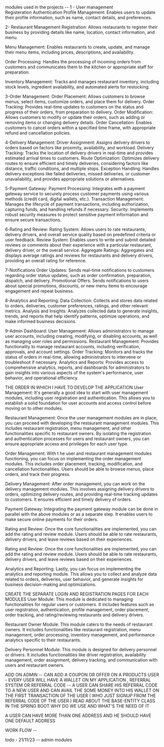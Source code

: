 modules used in the projects --
1 - User management  
Registeration 
Authentication
Profile Management: Enables users to update their profile information, such as name, contact details, and preferences.


2- Restaurant Management
Registration: Allows restaurants to register their business by providing details like name, location, contact information, and menu.

Menu Management: Enables restaurants to create, update, and manage their menu items, including prices, descriptions, and availability.

Order Processing: Handles the processing of incoming orders from customers and communicates them to the kitchen or appropriate staff for preparation.

Inventory Management: Tracks and manages restaurant inventory, including stock levels, ingredient availability, and automated alerts for restocking. 

3-Order Management:
Order Placement: Allows customers to browse menus, select items, customize orders, and place them for delivery.
Order Tracking: Provides real-time updates to customers on the status and progress of their orders, from preparation to delivery.
Order Modification: Allows customers to modify or update their orders, such as adding or removing items or changing delivery details.
Order Cancellation: Enables customers to cancel orders within a specified time frame, with appropriate refund and cancellation policies.

4-Delivery Management:
Driver Assignment: Assigns delivery drivers to orders based on factors like proximity, availability, and workload.
Delivery Tracking: Tracks the location of delivery drivers in real-time and provides estimated arrival times to customers.
Route Optimization: Optimizes delivery routes to ensure efficient and timely deliveries, considering factors like distance, traffic conditions, and multiple stops.
Exception Handling: Handles delivery exceptions like failed deliveries, missed deliveries, or customer unavailability, and provides appropriate solutions or alternatives.

5-Payment Gateway:
Payment Processing: Integrates with a payment gateway service to securely process customer payments using various methods (credit card, digital wallets, etc.).
Transaction Management: Manages the lifecycle of payment transactions, including authorization, capturing funds, and handling refunds if necessary.
Security: Implements robust security measures to protect sensitive payment information and ensure secure transactions.

6-Rating and Review:
Rating System: Allows users to rate restaurants, delivery drivers, and overall service quality based on predefined criteria or user feedback.
Review System: Enables users to write and submit detailed reviews or comments about their experience with a particular restaurant, delivery driver, or the overall service.
Aggregate Ratings: Aggregates and displays average ratings and reviews for restaurants and delivery drivers, providing an overall rating for reference.

7-Notifications
Order Updates: Sends real-time notifications to customers regarding order status updates, such as order confirmation, preparation, dispatch, and delivery.
Promotional Offers: Sends notifications to users about special promotions, discounts, or new menu items to encourage engagement and repeat business.

8-Analytics and Reporting:
Data Collection: Collects and stores data related to orders, deliveries, customer preferences, ratings, and other relevant metrics.
Analysis and Insights: Analyzes collected data to generate insights, trends, and reports that help identify patterns, optimize operations, and make informed business decisions.

9-Admin Dashboard:
User Management: Allows administrators to manage user accounts, including creating, modifying, or disabling accounts, as well as managing user roles and permissions.
Restaurant Management: Provides functionality to manage restaurant accounts, including verification, approvals, and account settings.
Order Tracking: Monitors and tracks the status of orders in real-time, allowing administrators to intervene or troubleshoot if necessary.
Analytics and Reports: Provides access to comprehensive analytics, reports, and dashboards for administrators to gain insights into various aspects of the system's performance, user behavior, and operational efficiency.


THE ORDER IN WHICH I HAVE TO DEVELOP THE APPLICATION
User Management: It's generally a good idea to start with user management modules, including user registration and authentication. This allows you to establish a solid foundation for user accounts and access control before moving on to other modules.

Restaurant Management: Once the user management modules are in place, you can proceed with developing the restaurant management modules. This includes restaurant registration, menu management, and other functionalities specific to restaurant owners. By isolating the registration and authentication processes for users and restaurant owners, you can ensure appropriate access and privileges for each user type.

Order Management: With t
he user and restaurant management modules functioning, you can focus on implementing the order management modules. This includes order placement, tracking, modification, and cancellation functionalities. Users should be able to browse menus, place orders, and track their progress.

Delivery Management: After order management, you can work on the delivery management modules. This involves assigning delivery drivers to orders, optimizing delivery routes, and providing real-time tracking updates to customers. It ensures efficient and timely delivery of orders.

Payment Gateway: Integrating the payment gateway module can be done in parallel with the above modules or as a separate step. It enables users to make secure online payments for their orders.

Rating and Review: Once the core functionalities are implemented, you can add the rating and review module. Users should be able to rate restaurants, delivery drivers, and leave reviews based on their experiences.

Rating and Review: Once the core functionalities are implemented, you can add the rating and review module. Users should be able to rate restaurants, delivery drivers, and leave reviews based on their experiences.

Analytics and Reporting: Lastly, you can focus on implementing the analytics and reporting module. This allows you to collect and analyze data related to orders, deliveries, user behavior, and generate insights for business decision-making and optimizations.


CREATE THE SEPARATE LOGIN AND REGISTRATION PAGES  FOR EACH MODULES 
User Module: This module is dedicated to managing functionalities for regular users or customers. It includes features such as user registration, authentication, profile management, order placement, order tracking, and rating/reviewing restaurants and delivery drivers.

Restaurant Owner Module: This module caters to the needs of restaurant owners. It includes functionalities like restaurant registration, menu management, order processing, inventory management, and performance analytics specific to their restaurants.

Delivery Personnel Module: This module is designed for delivery personnel or drivers. It includes functionalities like driver registration, availability management, order assignment, delivery tracking, and communication with users and restaurant owners.


ADD ON 
ADMIN  -- CAN ADD A COUPON OR OFFER ON A PRODUCTS
USER - EVERY USER WILL HAVE A WALLET ON MY APPLICATION , REFERRAL SYSTEM OR REFERRAL CODE -- A USER CAN SHARE HIS REFERRAL CODE TO A NEW USER AND CAN AVAIL THE 
SOME MONEY INTO HIS WALLET ON THE FIRST TRANSACTION OF THE USER ( WHO JUST SIGNUP FROM THE REFERRAL CODE OF THE USER )
READ ABOUT THE BASE-ENTITY CLASS IN THE SPRING BOOT WHY DO WE USE AND WHAT'S THE NEED OF IT 

A USER CAN HAVE MORE THAN ONE ADDRESS AND HE SHOULD HAVE ONE DEFAULT ADDRESS 

WORK FLOW --

todo - 21/11/23 -- admin modules



